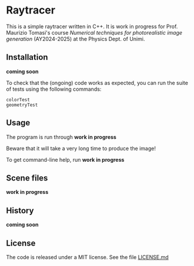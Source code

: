 # Raytracer

This is a simple raytracer written in C++. It is work in progress for Prof. Maurizio Tomasi's course *Numerical techniques for photorealistic image generation* (AY2024-2025) at the Physics Dept. of Unimi.

## Installation

**coming soon**

To check that the (ongoing) code works as expected, you can run the suite of tests using the following commands:

    colorTest
    geometryTest


## Usage

The program is run through **work in progress**

Beware that it will take a very long time to produce the image!

To get command-line help, run **work in progress**


## Scene files

**work in progress**


## History

**coming soon**


## License

The code is released under a MIT license. See the file [LICENSE.md](./LICENSE.md)
